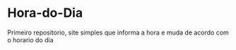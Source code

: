 # Hora-do-Dia
 Primeiro repositorio, site simples que informa a hora e muda de acordo com o horario do dia
